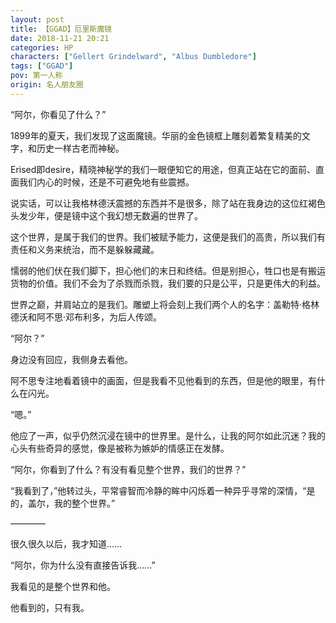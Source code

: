 ```yaml
---
layout: post
title: 【GGAD】厄里斯魔镜
date: 2018-11-21 20:21
categories: HP
characters: ["Gellert Grindelward", "Albus Dumbledore"]
tags: ["GGAD"]
pov: 第一人称
origin: 名人朋友圈
---
```


“阿尔，你看见了什么？”

1899年的夏天，我们发现了这面魔镜。华丽的金色镜框上雕刻着繁复精美的文字，和历史一样古老而神秘。

Erised即desire，精晓神秘学的我们一眼便知它的用途，但真正站在它的面前、直面我们内心的时候，还是不可避免地有些震撼。

说实话，可以让我格林德沃震撼的东西并不是很多，除了站在我身边的这位红褐色头发少年，便是镜中这个我幻想无数遍的世界了。

这个世界，是属于我们的世界。我们被赋予能力，这便是我们的高贵，所以我们有责任和义务来统治，而不是躲躲藏藏。

懦弱的他们伏在我们脚下，担心他们的末日和终结。但是别担心，牲口也是有搬运货物的价值。我们不会为了杀戮而杀戮，我们要的只是公平，只是更伟大的利益。

世界之巅，并肩站立的是我们。雕塑上将会刻上我们两个人的名字：盖勒特·格林德沃和阿不思·邓布利多，为后人传颂。

“阿尔？”

身边没有回应，我侧身去看他。

阿不思专注地看着镜中的画面，但是我看不见他看到的东西，但是他的眼里，有什么在闪光。

“嗯。”

他应了一声，似乎仍然沉浸在镜中的世界里。是什么，让我的阿尔如此沉迷？我的心头有些奇异的感觉，像是被称为嫉妒的情感正在发酵。

“阿尔，你看到了什么？有没有看见整个世界，我们的世界？”

“我看到了，”他转过头，平常睿智而冷静的眸中闪烁着一种异乎寻常的深情，“是的，盖尔，我的整个世界。”

————

很久很久以后，我才知道……

“阿尔，你为什么没有直接告诉我……”

我看见的是整个世界和他。

他看到的，只有我。
